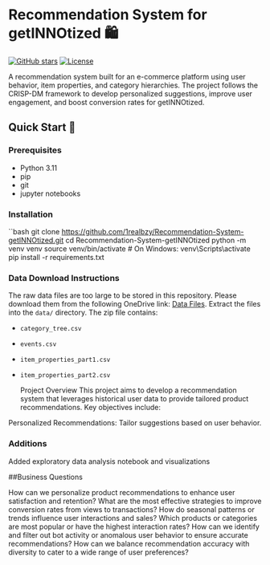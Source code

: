 
# Recommendation System for getINNOtized 🛍️

[![GitHub stars](https://img.shields.io/github/stars/1realbzy/Recommendation-System-getINNOtized?style=social)](https://github.com/1realbzy/Recommendation-System-getINNOtized)
[![License](https://img.shields.io/badge/License-MIT-blue.svg)](LICENSE)

A recommendation system built for an e-commerce platform using user behavior, item properties, and category hierarchies. The project follows the CRISP-DM framework to develop personalized suggestions, improve user engagement, and boost conversion rates for getINNOtized.

## Quick Start 🚀

### Prerequisites
- Python 3.11
- pip
- git
- jupyter notebooks

### Installation
``bash
git clone https://github.com/1realbzy/Recommendation-System-getINNOtized.git
cd Recommendation-System-getINNOtized
python -m venv venv
source venv/bin/activate  # On Windows: venv\Scripts\activate
pip install -r requirements.txt


### Data Download Instructions
The raw data files are too large to be stored in this repository. Please download them from the following OneDrive link: [Data Files](https://imperialgeneralcom-my.sharepoint.com/:u:/g/personal/hbempong_imperialgeneral_com/ESNnuUUceTNBt-VMLTrkhW0BkKflTTZ-hcABLSDztQylnQ?e=Rwfool). Extract the files into the `data/` directory. The zip file contains:
- `category_tree.csv`
- `events.csv`
- `item_properties_part1.csv`
- `item_properties_part2.csv`

  Project Overview
This project aims to develop a recommendation system that leverages historical user data to provide tailored product recommendations. Key objectives include:

Personalized Recommendations: Tailor suggestions based on user behavior.

### Additions
Added exploratory data analysis notebook and visualizations

##Business Questions

How can we personalize product recommendations to enhance user satisfaction and retention?
What are the most effective strategies to improve conversion rates from views to transactions?
How do seasonal patterns or trends influence user interactions and sales?
Which products or categories are most popular or have the highest interaction rates?
How can we identify and filter out bot activity or anomalous user behavior to ensure accurate recommendations?
How can we balance recommendation accuracy with diversity to cater to a wide range of user preferences?
